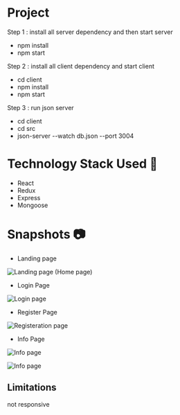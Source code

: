 # Project

Step 1 : install all server dependency and then start server 
  * npm install
  * npm start

Step 2 : install all client dependency and start client
  * cd client 
  * npm install
  * npm start

Step 3 : run json server
  * cd client
  * cd src
  * json-server --watch db.json --port 3004


# Technology Stack Used 🌟
* React
* Redux
* Express
* Mongoose


# Snapshots 📷
* Landing page 

![Landing page (Home page)](https://www.linkpicture.com/q/landing_3.png)

* Login Page

![Login page](https://www.linkpicture.com/q/login_18.png)

* Register Page

![Registeration page](https://www.linkpicture.com/q/register_3.png)

* Info Page

![Info page](https://www.linkpicture.com/q/info1.png)

![Info page](https://www.linkpicture.com/q/info2_1.png)




## Limitations
not responsive
